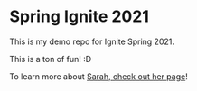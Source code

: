 # Spring Ignite 2021

This is my demo repo for Ignite Spring 2021.

This is a ton of fun! :D 

To learn more about [Sarah, check out her page](sarah.md)!